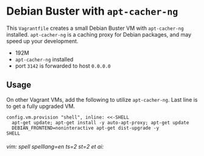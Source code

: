 # Debian Buster with `apt-cacher-ng`

This `Vagrantfile` creates a small Debian Buster VM with `apt-cacher-ng` installed. `apt-cacher-ng` is a caching proxy for Debian packages, and may speed up your development.

* 192M
* `apt-cacher-ng` installed
* port `3142` is forwarded to host `0.0.0.0`

## Usage

On other Vagrant VMs, add the following to utilize `apt-cacher-ng`. Last line is to get a fully upgraded VM.

```
config.vm.provision "shell", inline: <<-SHELL
  apt-get update; apt-get install -y auto-apt-proxy; apt-get update
  DEBIAN_FRONTEND=noninteractive apt-get dist-upgrade -y
SHELL
```

###### vim: spell spelllang=en ts=2 st=2 et ai:

